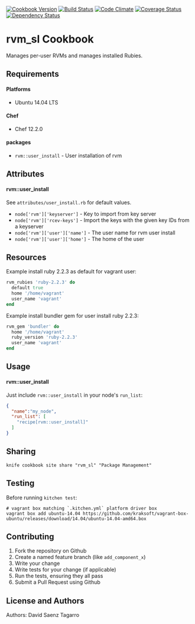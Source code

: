 [![Cookbook Version](https://img.shields.io/cookbook/v/rvm_sl.svg)](https://community.opscode.com/cookbooks/rvm_sl)
[![Build Status](https://travis-ci.org/dsaenztagarro/rvm_sl.svg?branch=master)](https://travis-ci.org/dsaenztagarro/rvm_sl)
[![Code Climate](https://codeclimate.com/github/dsaenztagarro/rvm_sl/badges/gpa.svg)](https://codeclimate.com/github/dsaenztagarro/rvm_sl)
[![Coverage Status](https://coveralls.io/repos/dsaenztagarro/rvm_sl/badge.svg?branch=master&service=github)](https://coveralls.io/github/dsaenztagarro/rvm_sl?branch=master)
[![Dependency Status](https://gemnasium.com/dsaenztagarro/rvm_sl.svg)](https://gemnasium.com/dsaenztagarro/rvm_sl)

rvm_sl Cookbook
===============

Manages per-user RVMs and manages installed Rubies.

Requirements
------------

#### Platforms
- Ubuntu 14.04 LTS

#### Chef
- Chef 12.2.0

#### packages
- `rvm::user_install` - User installation of rvm

Attributes
----------

#### rvm::user_install

See `attributes/user_install.rb` for default values.

* `node['rvm']['keyserver']` - Key to import from key server
* `node['rvm']['rcev-keys']` - Import the keys with the given key IDs from a keyserver
* `node['rvm']['user']['name']` - The user name for rvm user install
* `node['rvm']['user']['home']` - The home of the user

Resources
---------

Example install ruby 2.2.3 as default for vagrant user:

```ruby
rvm_rubies 'ruby-2.2.3' do
  default true
  home '/home/vagrant'
  user_name 'vagrant'
end
```

Example install bundler gem for user install ruby 2.2.3:

```ruby
rvm_gem 'bundler' do
  home '/home/vagrant'
  ruby_version 'ruby-2.2.3'
  user_name 'vagrant'
end
```

Usage
-----
#### rvm::user_install

Just include `rvm::user_install` in your node's `run_list`:

```json
{
  "name":"my_node",
  "run_list": [
    "recipe[rvm::user_install]"
  ]
}
```

Sharing
-------

```
knife cookbook site share "rvm_sl" "Package Management"
```

Testing
-------

Before running `kitchen test`:

```
# vagrant box matching `.kitchen.yml` platform driver box
vagrant box add ubuntu-14.04 https://github.com/kraksoft/vagrant-box-ubuntu/releases/download/14.04/ubuntu-14.04-amd64.box
```

Contributing
------------

1. Fork the repository on Github
2. Create a named feature branch (like `add_component_x`)
3. Write your change
4. Write tests for your change (if applicable)
5. Run the tests, ensuring they all pass
6. Submit a Pull Request using Github

License and Authors
-------------------
Authors: David Saenz Tagarro

